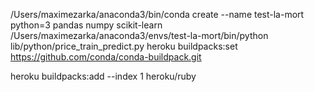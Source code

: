  /Users/maximezarka/anaconda3/bin/conda create --name test-la-mort python=3 pandas numpy scikit-learn
 /Users/maximezarka/anaconda3/envs/test-la-mort/bin/python lib/python/price_train_predict.py
 heroku buildpacks:set https://github.com/conda/conda-buildpack.git

heroku buildpacks:add --index 1 heroku/ruby
